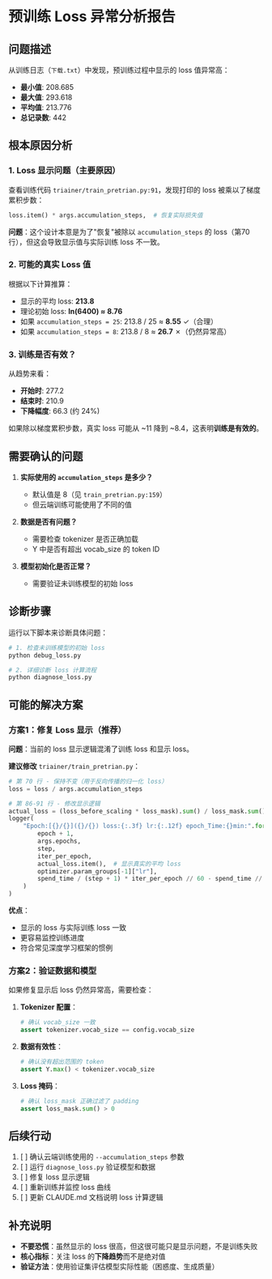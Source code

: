 # 预训练 Loss 异常分析报告

## 问题描述

从训练日志（`下载.txt`）中发现，预训练过程中显示的 loss 值异常高：

- **最小值**: 208.685
- **最大值**: 293.618
- **平均值**: 213.776
- **总记录数**: 442

## 根本原因分析

### 1. Loss 显示问题（主要原因）

查看训练代码 `triainer/train_pretrian.py:91`，发现打印的 loss 被乘以了梯度累积步数：

```python
loss.item() * args.accumulation_steps,  # 恢复实际损失值
```

**问题**：这个设计本意是为了"恢复"被除以 `accumulation_steps` 的 loss（第70行），但这会导致显示值与实际训练 loss 不一致。

### 2. 可能的真实 Loss 值

根据以下计算推算：

- 显示的平均 loss: **213.8**
- 理论初始 loss: **ln(6400) ≈ 8.76**
- 如果 `accumulation_steps = 25`: 213.8 / 25 ≈ **8.55** ✓（合理）
- 如果 `accumulation_steps = 8`: 213.8 / 8 ≈ **26.7** ✗（仍然异常高）

### 3. 训练是否有效？

从趋势来看：
- **开始时**: 277.2
- **结束时**: 210.9
- **下降幅度**: 66.3 (约 24%)

如果除以梯度累积步数，真实 loss 可能从 ~11 降到 ~8.4，这表明**训练是有效的**。

## 需要确认的问题

1. **实际使用的 `accumulation_steps` 是多少？**
   - 默认值是 8（见 `train_pretrian.py:159`）
   - 但云端训练可能使用了不同的值

2. **数据是否有问题？**
   - 需要检查 tokenizer 是否正确加载
   - Y 中是否有超出 vocab_size 的 token ID

3. **模型初始化是否正常？**
   - 需要验证未训练模型的初始 loss

## 诊断步骤

运行以下脚本来诊断具体问题：

```bash
# 1. 检查未训练模型的初始 loss
python debug_loss.py

# 2. 详细诊断 loss 计算流程
python diagnose_loss.py
```

## 可能的解决方案

### 方案1：修复 Loss 显示（推荐）

**问题**：当前的 loss 显示逻辑混淆了训练 loss 和显示 loss。

**建议修改** `triainer/train_pretrian.py`：

```python
# 第 70 行 - 保持不变（用于反向传播的归一化 loss）
loss = loss / args.accumulation_steps

# 第 86-91 行 - 修改显示逻辑
actual_loss = (loss_before_scaling * loss_mask).sum() / loss_mask.sum() + res.aux_loss
logger(
    "Epoch:[{}/{}]({}/{}) loss:{:.3f} lr:{:.12f} epoch_Time:{}min:".format(
        epoch + 1,
        args.epochs,
        step,
        iter_per_epoch,
        actual_loss.item(),  # 显示真实的平均 loss
        optimizer.param_groups[-1]["lr"],
        spend_time / (step + 1) * iter_per_epoch // 60 - spend_time // 60,
    )
)
```

**优点**：
- 显示的 loss 与实际训练 loss 一致
- 更容易监控训练进度
- 符合常见深度学习框架的惯例

### 方案2：验证数据和模型

如果修复显示后 loss 仍然异常高，需要检查：

1. **Tokenizer 配置**：
   ```python
   # 确认 vocab_size 一致
   assert tokenizer.vocab_size == config.vocab_size
   ```

2. **数据有效性**：
   ```python
   # 确认没有超出范围的 token
   assert Y.max() < tokenizer.vocab_size
   ```

3. **Loss 掩码**：
   ```python
   # 确认 loss_mask 正确过滤了 padding
   assert loss_mask.sum() > 0
   ```

## 后续行动

1. [ ] 确认云端训练使用的 `--accumulation_steps` 参数
2. [ ] 运行 `diagnose_loss.py` 验证模型和数据
3. [ ] 修复 loss 显示逻辑
4. [ ] 重新训练并监控 loss 曲线
5. [ ] 更新 CLAUDE.md 文档说明 loss 计算逻辑

## 补充说明

- **不要恐慌**：虽然显示的 loss 很高，但这很可能只是显示问题，不是训练失败
- **核心指标**：关注 loss 的**下降趋势**而不是绝对值
- **验证方法**：使用验证集评估模型实际性能（困惑度、生成质量）
